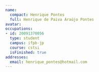 ```yaml
---
name:
  compact: Henrique Pontes
  full: Henrique de Paiva Araújo Pontes
avatar:
occupations:
- id: 20091370056
  type: student
  campus: ifpb-jp
  course: cstsi
  isFinished: true
addresses:
  email: henrique_pontes@hotmail.com
---
```


